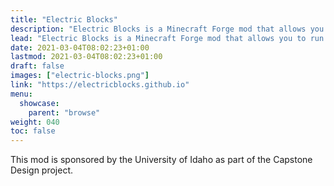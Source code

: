 ```yaml
---
title: "Electric Blocks"
description: "Electric Blocks is a Minecraft Forge mod that allows you to run realistic power flow simulations for educational and engineering purposes. This site contains documentation for using this mod."
lead: "Electric Blocks is a Minecraft Forge mod that allows you to run realistic power flow simulations for educational and engineering purposes. This site contains documentation for using this mod."
date: 2021-03-04T08:02:23+01:00
lastmod: 2021-03-04T08:02:23+01:00
draft: false
images: ["electric-blocks.png"]
link: "https://electricblocks.github.io"
menu:
  showcase:
    parent: "browse"
weight: 040
toc: false
---
```


This mod is sponsored by the University of Idaho as part of the Capstone Design project.
